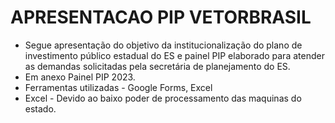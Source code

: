 # APRESENTACAO PIP VETORBRASIL

 - Segue apresentação do objetivo da institucionalização do plano de investimento público estadual do ES e painel PIP elaborado para atender as demandas solicitadas pela secretária de planejamento do ES.
 - Em anexo Painel PIP 2023.
 - Ferramentas utilizadas - Google Forms, Excel
 - Excel - Devido ao baixo poder de processamento das maquinas do estado.
